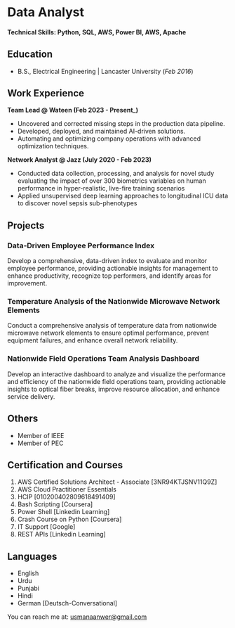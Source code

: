 # Data Analyst

#### Technical Skills: Python, SQL, AWS, Power BI, AWS, Apache

## Education	 			        		
- B.S., Electrical Engineering | Lancaster University (_Feb 2016_)

## Work Experience
**Team Lead @ Wateen  (Feb 2023 - Present_)**
- Uncovered and corrected missing steps in the production data pipeline.
- Developed, deployed, and maintained AI-driven solutions.
- Automating and optimizing company operations with advanced optimization techniques. 

**Network Analyst @ Jazz (July 2020 - Feb 2023)**
- Conducted data collection, processing, and analysis for novel study evaluating the impact of over 300 biometrics variables on human performance in hyper-realistic, live-fire training scenarios
- Applied unsupervised deep learning approaches to longitudinal ICU data to discover novel sepsis sub-phenotypes

## Projects
### Data-Driven Employee Performance Index

Develop a comprehensive, data-driven index to evaluate and monitor employee performance, providing actionable insights for management to enhance productivity, recognize top performers, and identify areas for improvement.

### Temperature Analysis of the Nationwide Microwave Network Elements

Conduct a comprehensive analysis of temperature data from nationwide microwave network elements to ensure optimal performance, prevent equipment failures, and enhance overall network reliability.

### Nationwide Field Operations Team Analysis Dashboard

Develop an interactive dashboard to analyze and visualize the performance and efficiency of the nationwide field operations team, providing actionable insights to optical fiber breaks, improve resource allocation, and enhance service delivery.

## Others
- Member of IEEE
- Member of PEC 

## Certification and Courses
1. AWS Certified Solutions Architect - Associate [3NR94KTJSNV11Q9Z]
2. AWS Cloud Practitioner Essentials
3. HCIP [010200402809618491409]
4. Bash Scripting [Coursera]
5. Power Shell [Linkedin Learning]
6. Crash Course on Python [Coursera]
7. IT Support [Google]
8. REST APIs [Linkedin Learning]
 
## Languages 

- English 
- Urdu
- Punjabi
- Hindi
- German [Deutsch-Conversational]

 You can reach me at: [usmanaanwer@gmail.com](mailto:usmanaanwer@gmail.com)
